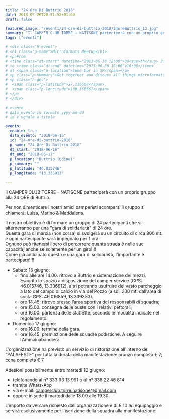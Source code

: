```yaml
---
title: "24 Ore Di Buttrio 2018"
date: 2018-05-26T20:51:52+01:00
draft: false

featured_image: "/eventi/24-ore-di-buttrio-2018/24oreButtrio_13.jpg"
summary: "Il CAMPER CLUB TORRE – NATISONE parteciperà con un proprio gruppo ..."
tags: ["eventi"]

# <div class="h-event">
# <h1 class="p-name">Microformats Meetup</h1>
# <p>From 
# <time class="dt-start" datetime="2013-06-30 12:00">30<sup>th</sup> June 2013, 12:00</time>
# to <time class="dt-end" datetime="2013-06-30 18:00">18:00</time>
# at <span class="p-location">Some bar in SF</span></p>
# <p class="p-summary">Get together and discuss all things microformats-related.</p>
# <p class="h-geo">
#  <span class="p-latitude">27.116667</span>,
#  <span class="p-longitude">109.366667</span>
# </p>
# </div>

# evento 
# data_evento in formato yyyy-mm-dd
# id è uguale a titolo

evento:
  enable: true
  data_evento: "2018-06-16"
  id: "24-ore-di-buttrio-2018"
  p_name: "24 Ore Di Buttrio 2018"
  dt_start: "2018-06-16"
  dt_end: "2018-06-17"
  p_location: "Buttrio (Udine)"
  p_summary: ""
  p_latitude: "46.015746"
  p_longitude: "13.336912"
  
---
```


Il CAMPER CLUB TORRE – NATISONE parteciperà con un proprio gruppo alla 24 ORE di Buttrio.

Per non dimenticare i nostri amici camperisti scomparsi il qruppo si chiamerà: Luisa, Marino & Maddalena.

Il nostro obiettivo è di formare un gruppo di 24 partecipanti che si alterneranno per una "gara di solidarietà" di 24 ore.  
Questa gara di marcia (non corsa) si svolgerà su un circuito di circa 800 mt. e ogni partecipante sarà impegnato per 1 ora.  
Ognuno può ritenersi libero di percorrere quanta strada è nelle sue capacità, anche se solamente per un giro!!!!  
Come già anticipato questa e una gara di solidarietà, l'importante è partecipare!!!!

- Sabato 16 giugno:
  - fino alle are 14.00: ritrovo a Buttrio e sistemazione dei mezzi. Esaurito lo spazio a disposizione del camper service (GPS: 46.015746, 13.336912), altri potranno usufruire del vasto parcheggio a lato del campo di calcio in via del Pozzo (a soli 200 mt. dall’area di sosta GPS: 46.016859, 13.339353).
  - ore 14.45: ritrovo presso l’area sportiva dei responsabili di squadra;
  - ore 15.00: consegna delle buste con i relativi pettorali;
  - ore 16.00: partenza delle staffette, secondo le modalità indicate nel regolamento.
- Domenica 17 giugno:
  - ore 16.00: termine della gara.
  - ore 16.45: premiazione delle squadre podistiche. A seguire l’Ammainabandiera.

L'organizzazione ha previsto un servizio di ristorazione all'interno del “PALAFESTE” per tutta la durata della manifestazione: pranzo completo € 7; cena completa € 7.

Adesioni possibilmente entro martedì 12 giugno:

  - telefonando al n° 333 93 13 991 o al n° 338 22 46 814
  - tramite Whats-App
  - via e-mail: camperclub.torre.natisone@gmail.com
  - oppure in sede il martedì dalle 18.00 alle 19.30.

L'importo da versare richiesto dall'organizzazione è di € 10 ad equipaggio e servirà esclusivamente per l'iscrizione della squadra alla manifestazione.